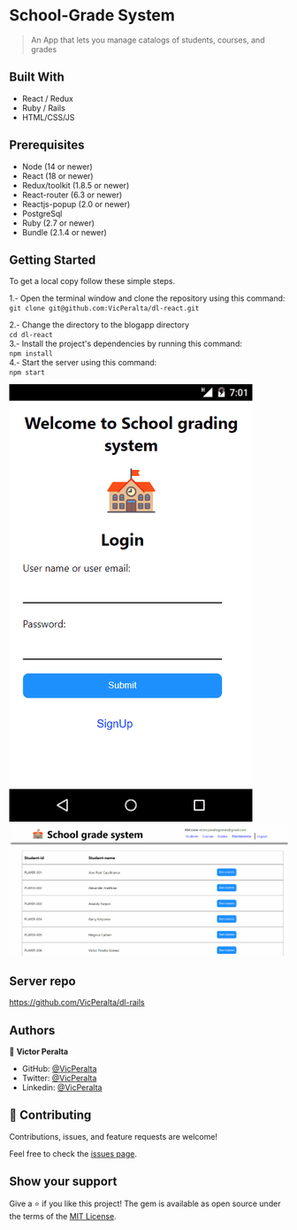 # School-Grade System
> An App that lets you manage catalogs of students, courses, and grades

## Built With   
- React / Redux
- Ruby / Rails
- HTML/CSS/JS

## Prerequisites  
- Node (14 or newer)
- React (18 or newer)
- Redux/toolkit (1.8.5 or newer)
- React-router (6.3 or newer)
- Reactjs-popup (2.0 or newer)
- PostgreSql   
- Ruby (2.7 or newer)
- Bundle (2.1.4 or newer)

## Getting Started

To get a local copy follow these simple steps.  

1.- Open the terminal window and clone the repository using this command:  
`git clone git@github.com:VicPeralta/dl-react.git` 

2.- Change the directory to the blogapp directory  
`cd dl-react`  
3.- Install the project's dependencies by running this command:   
`npm install`  
4.- Start the server using this command:  
`npm start`   

![](./schoolMobile.gif)
![](./school.gif)

## Server repo

https://github.com/VicPeralta/dl-rails

## Authors

👤 **Victor Peralta**
- GitHub: [@VicPeralta](https://github.com/VicPeralta)
- Twitter: [@VicPeralta](https://twitter.com/VicPeralta)
- Linkedin: [@VicPeralta](https://www.linkedin.com/in/vicperalta/)



## 🤝 Contributing

Contributions, issues, and feature requests are welcome!

Feel free to check the [issues page](../../issues/).

## Show your support

Give a ⭐️ if you like this project!
The gem is available as open source under the terms of the [MIT License](https://opensource.org/licenses/MIT).
